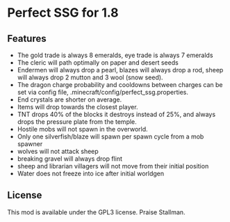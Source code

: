 # Perfect SSG for 1.8

## Features
- The gold trade is always 8 emeralds, eye trade is always 7 emeralds
- The cleric will path optimally on paper and desert seeds
- Endermen will always drop a pearl, blazes will always drop a rod, sheep will always drop 2 mutton and 3 wool (snow seed).
- The dragon charge probability and cooldowns between charges can be set via config file, .minecraft/config/perfect_ssg.properties.
- End crystals are shorter on average.
- Items will drop towards the closest player.
- TNT drops 40% of the blocks it destroys instead of 25%, and always drops the pressure plate from the temple.
- Hostile mobs will not spawn in the overworld.
- Only one silverfish/blaze will spawn per spawn cycle from a mob spawner
- wolves will not attack sheep
- breaking gravel will always drop flint
- sheep and librarian villagers will not move from their initial position
- Water does not freeze into ice after initial worldgen


## License
This mod is available under the GPL3 license. Praise Stallman.
